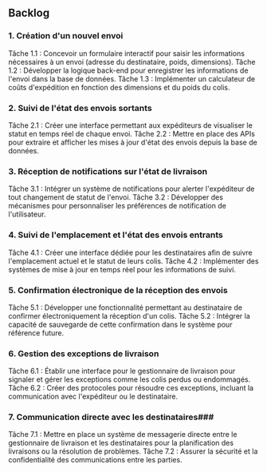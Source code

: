 ## Backlog  ##
### 1. Création d'un nouvel envoi ###
Tâche 1.1 : Concevoir un formulaire interactif pour saisir les informations nécessaires à un envoi (adresse du destinataire, poids, dimensions).
Tâche 1.2 : Développer la logique back-end pour enregistrer les informations de l'envoi dans la base de données.
Tâche 1.3 : Implémenter un calculateur de coûts d'expédition en fonction des dimensions et du poids du colis.
### 2. Suivi de l'état des envois sortants ###
Tâche 2.1 : Créer une interface permettant aux expéditeurs de visualiser le statut en temps réel de chaque envoi.
Tâche 2.2 : Mettre en place des APIs pour extraire et afficher les mises à jour d'état des envois depuis la base de données.
### 3. Réception de notifications sur l'état de livraison ###
Tâche 3.1 : Intégrer un système de notifications pour alerter l'expéditeur de tout changement de statut de l'envoi.
Tâche 3.2 : Développer des mécanismes pour personnaliser les préférences de notification de l'utilisateur.
### 4. Suivi de l'emplacement et l'état des envois entrants ###
Tâche 4.1 : Créer une interface dédiée pour les destinataires afin de suivre l'emplacement actuel et le statut de leurs colis.
Tâche 4.2 : Implémenter des systèmes de mise à jour en temps réel pour les informations de suivi.
### 5. Confirmation électronique de la réception des envois ###
Tâche 5.1 : Développer une fonctionnalité permettant au destinataire de confirmer électroniquement la réception d'un colis.
Tâche 5.2 : Intégrer la capacité de sauvegarde de cette confirmation dans le système pour référence future.
### 6. Gestion des exceptions de livraison ###
Tâche 6.1 : Établir une interface pour le gestionnaire de livraison pour signaler et gérer les exceptions comme les colis perdus ou endommagés.
Tâche 6.2 : Créer des protocoles pour résoudre ces exceptions, incluant la communication avec l'expéditeur ou le destinataire.
### 7. Communication directe avec les destinataires### 
Tâche 7.1 : Mettre en place un système de messagerie directe entre le gestionnaire de livraison et les destinataires pour la planification des livraisons ou la résolution de problèmes.
Tâche 7.2 : Assurer la sécurité et la confidentialité des communications entre les parties.
